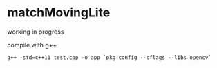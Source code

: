 # matchMovingLite
working in progress

compile with g++
```
g++ -std=c++11 test.cpp -o app `pkg-config --cflags --libs opencv`
```